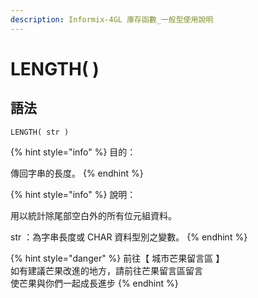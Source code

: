 ```yaml
---
description: Informix-4GL 庫存函數_一般型使用說明
---
```


# LENGTH( )

## 語法

```
LENGTH( str )
```

{% hint style="info" %}
目的：

傳回字串的長度。
{% endhint %}

{% hint style="info" %}
說明：

用以統計除尾部空白外的所有位元組資料。

str ：為字串長度或 CHAR 資料型別之變數。
{% endhint %}

{% hint style="danger" %}
前往【 城市芒果留言區 】\
如有建議芒果改進的地方，請前往芒果留言區留言\
使芒果與你們一起成長進步
{% endhint %}
